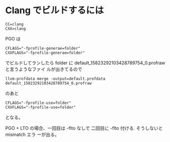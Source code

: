 # Clang でビルドするには

```
CC=clang
CXX=clang
```

PGO は

```
CFLAGS="-fprofile-generae=folder"
CXXFLAGS="-fprofile-generae=folder"
```

でビルドしてランしたら folder に default_15823292103428789754_0.profraw と言うようなファイ
ルが出きてるので

```
llvm-profdata merge -output=default.profdata default_15823292103428789754_0.profraw
```

のあと

```
CFLAGS="-fprofile-use=folder"
CXXFLAGS="-fprofile-use=folder"
```

となる。

PGO + LTO の場合、一回目は -flto なしで 二回目に -flto 付ける. そうしないと mismatch エラ
ーが出る。

<!-- vim: set tw=90 filetype=markdown : -->

